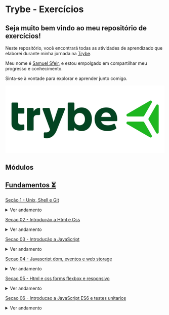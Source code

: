 # Trybe - Exercícios

## Seja muito bem vindo ao meu repositório de exercícios!

Neste repositório, você encontrará todas as atividades de aprendizado que elaborei durante minha jornada na [Trybe](https://www.trybe.com/). 

Meu nome é [Samuel Sfeir](https://www.linkedin.com/in/samuel-sfeir-434152278/), e estou empolgado em compartilhar meu progresso e conhecimento. 

Sinta-se à vontade para explorar e aprender junto comigo.



 <img src="Img.png">

## Módulos

## [Fundamentos ⏳](https://github.com/SamuelSfeir/Trybe-exercicios/tree/main/fundamentos)




[Seção 1 - Unix, Shell e Git](https://github.com/SamuelSfeir/Trybe-exercicios/tree/main/fundamentos/secao-01-unix-shell-git-e-github/dia-01-unix-e-shell)


<details>
<summary>Ver andamento</summary>

- [x] Dia 01 - Unix e Shell
- [x] Dia 02 - Git: O que é e para que serve
- [x] Dia 03 - Git e GitHub: Entendendo os comandos

</details>


[Secao 02 - Introdução a Html e Css](https://github.com/SamuelSfeir/Trybe-exercicios/tree/main/fundamentos/secao-02-introducao-a-html-e-css)


<details>
<summary>Ver andamento</summary>

- [x] Dia 01 - Estruturas de página
- [x] Dia 02 - Html e css - primeiros passos em css
- [x] Dia 03 - Html e css - seletores e posicionamento
- [x] Dia 04 - Html semântico

</details>

[Secao 03 - Introdução a JavaScript](https://github.com/SamuelSfeir/Trybe-exercicios/tree/main/fundamentos/secao-03-introducao-a-javascript)



<details>
<summary>Ver andamento</summary>

- [x] Dia 01 - Primeiros passos no JavaScript
- [x] Dia 02 - Array e Estrutura de Repetição
- [x] Dia 03 - Funções
- [x] Dia 04 - Objetos
- [x] Dia 05 - JSON e Dia de Prática

</details>

[Secao 04 - Javascript dom, eventos e web storage](https://github.com/SamuelSfeir/Trybe-exercicios/tree/main/fundamentos/secao-04-javascript-dom-eventos-e-web-storage)



<details>
<summary>Ver andamento</summary>

- [x] Dia 01 - Javascript - Dom e seletores
- [x] Dia 02 - Javascript - Trabalhando com elementos
- [x] Dia 03 - Javascript - Eventos
- [x] Dia 04 - Javascript - web storage

</details>

[Secao 05 - Html e css forms flexbox e responsivo](https://github.com/SamuelSfeir/Trybe-exercicios/tree/main/fundamentos/secao-05-html-e-css-forms-flexbox-e-responsivo)



<details>
<summary>Ver andamento</summary>

- [x] Dia 01 - Html e css - forms
- [x] Dia 02 - Bibliotecas Javascript e frameworks css
- [x] Dia 03 - Flexbox parte 1
- [x] Dia 04 - Flexbox parte 2
- [x] Dia 05 - Responsividade

</details>

[Secao 06 - Introducao a JavaScript ES6 e testes unitarios](https://github.com/SamuelSfeir/Trybe-exercicios/tree/main/fundamentos/secao-06-introducao-a-javascript-es6-e-testes-unitarios)



<details>
<summary>Ver andamento</summary>

- [x] Dia 01 - Fluxo de Exceções
- [x] Dia 02 - Primeiros Passos em Jest
- [x] Dia 03 - Matchers e Cobertura de Código

</details>


